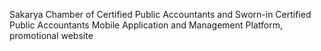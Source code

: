 Sakarya Chamber of Certified Public Accountants and Sworn-in Certified Public Accountants Mobile Application and Management Platform, promotional website
